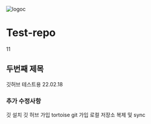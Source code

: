![logoc](https://www.google.com/imgres?imgurl=https%3A%2F%2Fwww.creartbot.com%2Ffiles%2Fattach%2Fimages%2F5354%2F356%2F005%2F754b81485df1edc6370999b850e3fc71.png&imgrefurl=https%3A%2F%2Fwww.creartbot.com%2Ffinchrobot_C%2F5356&tbnid=4xvJk63U7Yxr0M&vet=12ahUKEwiegubg6Yj2AhWOR_UHHZG2Cu4QMygNegUIARDsAQ..i&docid=I7bulvSMW9hjdM&w=526&h=350&q=c%20%EC%96%B8%EC%96%B4&ved=2ahUKEwiegubg6Yj2AhWOR_UHHZG2Cu4QMygNegUIARDsAQ)
# Test-repo
11
## 두번째 제목
깃허브 테스트용
22.02.18

### 추가 수정사항
깃 설치
깃 허브 가입
tortoise git 가입
로컬 저장소 복제 
및 sync

